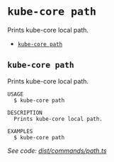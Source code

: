 `kube-core path`
================

Prints kube-core local path.

* [`kube-core path`](#kube-core-path)

## `kube-core path`

Prints kube-core local path.

```
USAGE
  $ kube-core path

DESCRIPTION
  Prints kube-core local path.

EXAMPLES
  $ kube-core path
```

_See code: [dist/commands/path.ts](https://github.com/kube-core/cli/blob/v0.11.19/dist/commands/path.ts)_

